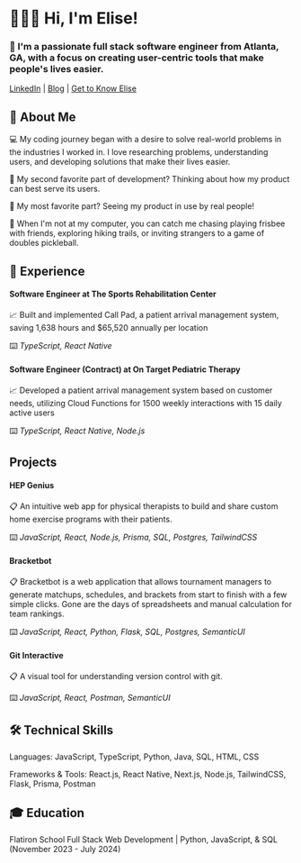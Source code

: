 # 👩🏼‍💻 Hi, I'm Elise!
### 🌟 I'm a passionate full stack software engineer from Atlanta, GA, with a focus on creating user-centric tools that make people's lives easier.
[LinkedIn](https://www.linkedin.com/in/elise-erickson/) | [Blog](https://dev.to/erickson24) | [Get to Know Elise](https://www.loom.com/share/20c0fd7bf5d545fda34f1f3f96cd259c?sid=cb6d0bda-5ceb-4f0d-9b4a-e8157267ecb8)

## 🚀 About Me
💻 My coding journey began with a desire to solve real-world problems in the industries I worked in. I love researching problems, understanding users, and developing solutions that make their lives easier.

🥈 My second favorite part of development? Thinking about how my product can best serve its users. 

🥇 My most favorite part? Seeing my product in use by real people!

🥏 When I'm not at my computer, you can catch me chasing playing frisbee with friends, exploring hiking trails, or inviting strangers to a game of doubles pickleball.

## 💼 Experience
#### Software Engineer at The Sports Rehabilitation Center
📈 Built and implemented Call Pad, a patient arrival management system, saving 1,638 hours and $65,520 annually per location

⌨️ *TypeScript, React Native*

#### Software Engineer (Contract) at On Target Pediatric Therapy
📈 Developed a patient arrival management system based on customer needs, utilizing Cloud Functions for 1500 weekly interactions with 15 daily active users

⌨️ *TypeScript, React Native, Node.js*

## Projects
#### HEP Genius
📋  An intuitive web app for physical therapists to build and share custom home exercise programs with their patients.

⌨️ *JavaScript, React, Node.js, Prisma, SQL, Postgres, TailwindCSS*

#### Bracketbot
📋 Bracketbot is a web application that allows tournament managers to generate matchups, schedules, and brackets from start to finish with a few simple clicks. Gone are the days of spreadsheets and manual calculation for team rankings.

⌨️ *JavaScript, React, Python, Flask, SQL, Postgres, SemanticUI*

#### Git Interactive
📋  A visual tool for understanding version control with git.

⌨️ *JavaScript, React, Postman, SemanticUI*

## 🛠️ Technical Skills
Languages: JavaScript, TypeScript, Python, Java, SQL, HTML, CSS

Frameworks & Tools: React.js, React Native, Next.js, Node.js, TailwindCSS, Flask, Prisma, Postman

## 🎓 Education
Flatiron School
Full Stack Web Development | Python, JavaScript, & SQL (November 2023 - July 2024)
